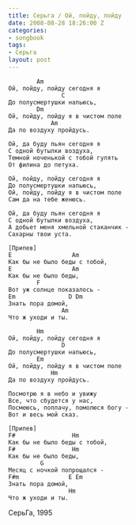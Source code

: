 ```yaml
---
title: Серьга / Ой, пойду, пойду
date: 2008-08-28 18:26:00 Z
categories:
- songbook
tags:
- Серьга
layout: post
---
```


	        Am
	Ой, пойду, пойду сегодня я
	               C
	До полусмертушки напьюсь,
	        Dm
	Ой, пойду, пойду я в чистом поле
	            Am
	Да по воздуху пройдусь.
	
	Ой, да буду пьян сегодня я
	С одной бутылки воздуха,
	Темной ноченькой с тобой гулять
	От филина до петуха.
	
	Ой, пойду, пойду сегодня я
	До полусмертушки напьюсь,
	Ой, пойду, пойду я в чистом поле
	Сам да на тебе женюсь.
	
	Ой, да буду пьян сегодня я
	С одной бутылки воздуха,
	А добьет меня хмельной стаканчик -
	Сахарны твои уста.
	
	[Припев]
	E                 Am
	Как бы не было беды с тобой,
	E                 Am
	Как бы не было беды,
	        F
	Вот уж солнце показалось -
	Em               D Dm
	Знать пора домой,
	               Am
	Что ж уходи и ты.
	
	        Hm
	Ой, пойду, пойду сегодня я
	               D
	До полусмертушки напьюсь,
	        Em
	Ой, пойду, пойду я в чистом поле
	            Hm
	Да по воздуху пройдусь.
	
	Посмотрю я в небо и увижу
	Все, что сбудется у нас,
	Посмеюсь, поплачу, помолюся богу -
	Вот и весь мой сказ.
	
	[Припев]
	F#                Hm
	Как бы не было беды с тобой,
	F#                Hm
	Как бы не было беды,
	         G
	Месяц с ночкой попрощался -
	F#m              E Em
	Знать пора домой,
	                 Hm
	Что ж уходи и ты.

СерьГа, 1995

